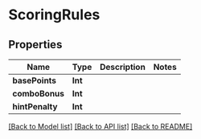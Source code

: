 # ScoringRules

## Properties
Name | Type | Description | Notes
------------ | ------------- | ------------- | -------------
**basePoints** | **Int** |  | 
**comboBonus** | **Int** |  | 
**hintPenalty** | **Int** |  | 

[[Back to Model list]](../README.md#documentation-for-models) [[Back to API list]](../README.md#documentation-for-api-endpoints) [[Back to README]](../README.md)


